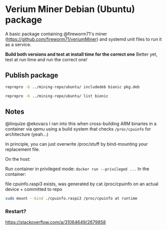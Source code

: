 # Verium Miner Debian (Ubuntu) package

A basic package containing @fireworm71's miner (https://github.com/fireworm71/veriumMiner) and systemd unit files to run it as a service.


**Build both versions and test at install time for the correct one**
Better yet, test at run time and run the correct one!

## Publish package
```bash
reprepro -b ../mining-repo/ubuntu/ includedeb bionic pkg.deb
```

```bash
reprepro -b ../mining-repo/ubuntu/ list bionic
```

## Notes

@linquize @ekovacs I ran into this when cross-building ARM binaries in a container via qemu using a build system that checks `/proc/cpuinfo` for architecture (yeah...)

In principle, you can just overwrite /proc/stuff by bind-mounting your replacement file.

On the host:

Run container in privileged mode: `docker run --privileged ...`
In the container:

file cpuinfo.raspi3 exists, was generated by cat /proc/cpuinfo on an actual device + committed to repo
```bash
sudo mount --bind ./cpuinfo.raspi3 /proc/cpuinfo at runtime
```

### Restart?
https://stackoverflow.com/a/31064649/2679858